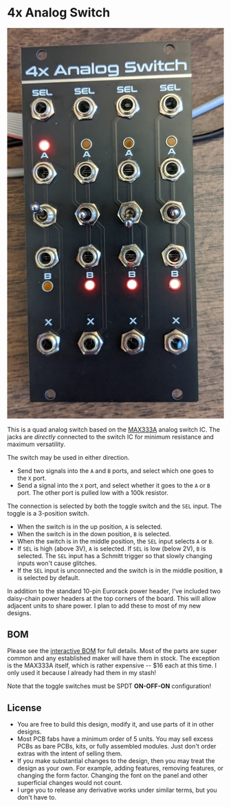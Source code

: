 # 4x Analog Switch

![](img/Front.jpg)

This is a quad analog switch based on the [MAX333A](https://datasheets.maximintegrated.com/en/ds/MAX333A.pdf) analog switch IC. The jacks are *directly* connected to the switch IC for minimum resistance and maximum versatility. 

The switch may be used in either direction.

* Send two signals into the `A` and `B` ports, and select which one goes to the `X` port.
* Send a signal into the `X` port, and select whether it goes to the `A` or `B` port. The other port is pulled low with a 100k resistor.

The connection is selected by both the toggle switch and the `SEL` input. The toggle is a 3-position switch.

* When the switch is in the up position, `A` is selected.
* When the switch is in the down position, `B` is selected.
* When the switch is in the middle position, the `SEL` input selects `A` or `B`.
* If `SEL` is high (above 3V), `A` is selected. If `SEL` is low (below 2V), `B` is selected. The `SEL` input has a Schmitt trigger so that slowly changing inputs won't cause glitches.
* If the `SEL` input is unconnected and the switch is in the middle position, `B` is selected by default.

In addition to the standard 10-pin Eurorack power header, I've included two daisy-chain power headers at the top corners of the board. This will allow adjacent units to share power. I plan to add these to most of my new designs.

## BOM

Please see the [interactive BOM](https://htmlpreview.github.io/?https://github.com/terrabite3/4x-Analog-Switch/blob/main/bom/ibom.html) for full details. Most of the parts are super common and any established maker will have them in stock. The exception is the MAX333A itself, which is rather expensive -- $16 each at this time. I only used it because I already had them in my stash!

Note that the toggle switches must be SPDT **ON-OFF-ON** configuration!

## License

* You are free to build this design, modify it, and use parts of it in other designs.
* Most PCB fabs have a minimum order of 5 units. You may sell excess PCBs as bare PCBs, kits, or fully assembled modules. Just don't order extras with the intent of selling them.
* If you make substantial changes to the design, then you may treat the design as your own. For example, adding features, removing features, or changing the form factor. Changing the font on the panel and other superficial changes would not count.
* I urge you to release any derivative works under similar terms, but you don't have to.